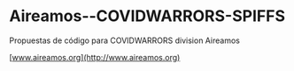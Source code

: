 # Aireamos--COVIDWARRORS-SPIFFS
Propuestas de código para COVIDWARRORS division Aireamos


[www.aireamos.org](http://www.aireamos.org)
